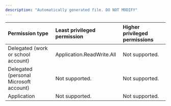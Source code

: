 ```yaml
---
description: "Automatically generated file. DO NOT MODIFY"
---
```


|Permission type|Least privileged permission|Higher privileged permissions|
|:---|:---|:---|
|Delegated (work or school account)|Application.ReadWrite.All|Not supported.|
|Delegated (personal Microsoft account)|Not supported.|Not supported.|
|Application|Not supported.|Not supported.|

